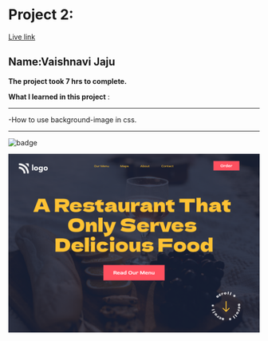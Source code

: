 # Project 2:

[Live link](https://restaurentpage.netlify.app/)

## Name:Vaishnavi Jaju

**The project took 7 hrs to complete.**

**What I learned in this project** :

***
 -How to use background-image in css.
 
***


![badge](https://img.shields.io/badge/LearnCodeOnline-INeuron)

![image](2.png)